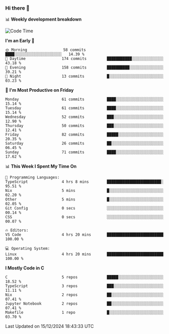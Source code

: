### Hi there 👋

📊 **Weekly development breakdown**
<!--START_SECTION:waka-->
![Code Time](http://img.shields.io/badge/Code%20Time-293%20hrs%2010%20mins-blue)

**I'm an Early 🐤** 

```text
🌞 Morning                58 commits          ████░░░░░░░░░░░░░░░░░░░░░   14.39 % 
🌆 Daytime                174 commits         ███████████░░░░░░░░░░░░░░   43.18 % 
🌃 Evening                158 commits         ██████████░░░░░░░░░░░░░░░   39.21 % 
🌙 Night                  13 commits          █░░░░░░░░░░░░░░░░░░░░░░░░   03.23 % 
```
📅 **I'm Most Productive on Friday** 

```text
Monday                   61 commits          ████░░░░░░░░░░░░░░░░░░░░░   15.14 % 
Tuesday                  61 commits          ████░░░░░░░░░░░░░░░░░░░░░   15.14 % 
Wednesday                52 commits          ███░░░░░░░░░░░░░░░░░░░░░░   12.90 % 
Thursday                 50 commits          ███░░░░░░░░░░░░░░░░░░░░░░   12.41 % 
Friday                   82 commits          █████░░░░░░░░░░░░░░░░░░░░   20.35 % 
Saturday                 26 commits          ██░░░░░░░░░░░░░░░░░░░░░░░   06.45 % 
Sunday                   71 commits          ████░░░░░░░░░░░░░░░░░░░░░   17.62 % 
```


📊 **This Week I Spent My Time On** 

```text
💬 Programming Languages: 
TypeScript               4 hrs 8 mins        ████████████████████████░   95.51 % 
Nix                      5 mins              █░░░░░░░░░░░░░░░░░░░░░░░░   02.20 % 
Other                    5 mins              █░░░░░░░░░░░░░░░░░░░░░░░░   02.05 % 
Git Config               0 secs              ░░░░░░░░░░░░░░░░░░░░░░░░░   00.14 % 
CSS                      0 secs              ░░░░░░░░░░░░░░░░░░░░░░░░░   00.07 % 

🔥 Editors: 
VS Code                  4 hrs 20 mins       █████████████████████████   100.00 % 

💻 Operating System: 
Linux                    4 hrs 20 mins       █████████████████████████   100.00 % 
```

**I Mostly Code in C** 

```text
C                        5 repos             █████░░░░░░░░░░░░░░░░░░░░   18.52 % 
TypeScript               3 repos             ███░░░░░░░░░░░░░░░░░░░░░░   11.11 % 
Nix                      2 repos             ██░░░░░░░░░░░░░░░░░░░░░░░   07.41 % 
Jupyter Notebook         2 repos             ██░░░░░░░░░░░░░░░░░░░░░░░   07.41 % 
Makefile                 1 repo              █░░░░░░░░░░░░░░░░░░░░░░░░   03.70 % 
```




 Last Updated on 15/12/2024 18:43:33 UTC
<!--END_SECTION:waka-->
<!--
**R-enanVieira/R-enanVieira** is a ✨ _special_ ✨ repository because its `README.md` (this file) appears on your GitHub profile.

Here are some ideas to get you started:

- 🔭 I’m currently working on ...
- 🌱 I’m currently learning ...
- 👯 I’m looking to collaborate on ...
- 🤔 I’m looking for help with ...
- 💬 Ask me about ...
- 📫 How to reach me: ...
- 😄 Pronouns: ...
- ⚡ Fun fact: ...
-->
